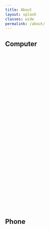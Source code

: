 ```yaml
---
title: About
layout: splash
classes: wide
permalink: /about/
---
```


## Computer

<html>
<head>
<script type="text/javascript" src="https://www.gstatic.com/charts/loader.js"></script>

<script type="text/javascript">
  google.charts.load("current", {packages:["timeline"]});
  google.charts.setOnLoadCallback(drawChart);
  function drawChart() {

    var container = document.getElementById('timeline');
    var chart = new google.visualization.Timeline(container);
    var dataTable = new google.visualization.DataTable();

    dataTable.addColumn({ type: 'string', id: 'Position' });
    dataTable.addColumn({ type: 'string', id: 'Name' });
    dataTable.addColumn({ type: 'date', id: 'Start' });
    dataTable.addColumn({ type: 'date', id: 'End' });
    dataTable.addRows([
    	[ 'CPU', 'AMD Athlon/Duron Socket 462', new Date(1999, 0, 1), new Date(2004, 6, 8) ],
    	[ 'CPU', 'AMD Athlon 64', new Date(2004, 6, 8), new Date(2007, 7, 25) ],
	    [ 'CPU', 'Intel Core 2 Duo E6750 2.66GHz', new Date(2007, 7, 25), new Date(2011, 8, 19) ],
	    [ 'CPU', 'Intel Pentium E6600', new Date(2011, 8, 19), new Date(2012, 11, 27) ],
	    [ 'CPU', 'Intel i5 3570k', new Date(2012, 11, 27), new Date() ],

	    [ 'Motherboard', 'ASUS A7M-266', new Date(1999, 0, 1), new Date(2004, 6, 8) ],
	    [ 'Motherboard', 'ASUS K8V-SE Deluxe S754', new Date(2004, 6, 8), new Date(2007, 7, 25) ],
	    [ 'Motherboard', 'ASUS P5B Socket 775', new Date(2007, 7, 25), new Date(2010, 7, 24) ],      
	    [ 'Motherboard', 'Asus P5Q SE Plus Socket 775', new Date(2010, 7, 24), new Date(2012, 11, 27) ],  
	    [ 'Motherboard', 'Asus P8Z77-V Motherboard LGA 1150', new Date(2012, 11, 27), new Date() ],       
	      
	    [	'GPU',	'PalitDaytona nVidia Riva TNT2 m64', new Date(1999, 0, 1), new Date(2000, 0, 1) ],
	 	[	'GPU',	'Geforce 2 mx400 64mb', new Date(2000, 0, 1), new Date(2001, 0, 1) ],
	 	[	'GPU',	'Geforce 4 4200Ti 128mb', new Date(2001, 0, 1), new Date(2004, 0, 1) ],
	 	[	'GPU',	'Sapphire 9800 Pro', new Date(2004, 0, 1), new Date(2006, 0, 1) ],     
		[	'GPU',	'BFG 7800 GS OC 256MB', new Date(2006, 0, 1), new Date(2007, 8, 22) ],
		[	'GPU',	'EVGA 8800GTS 320MB', new Date(2007, 8, 22), new Date(2012, 11, 27) ],
		[	'GPU',	'EVGA GTX 670 2GB', new Date(2012, 11, 27), new Date(2014, 6, 14) ],
		[ 	'GPU',	'Asus GeForce GTX 670 DirectCU II OC', new Date(2013,7,13), new Date(2016,7,8) ],
		[	'GPU',	'Asus GeForce GTX 670 DirectCU II OC', new Date(2014, 6, 9), new Date(2016, 7, 8)], 
	    [	'GPU',	'MSI 1080 Armor OC 8GB', new Date(2016, 7, 8), new Date() ],

	    [ 'RAM',	'Extra Value 1GB DDR2', new Date(2007,8,22), new Date(2012,11,27)],
	    [ 'RAM',	'Crucial 4GB DDR2', new Date(2009,4,19), new Date(2012,11,27)],
	    [ 'RAM', 	'Corsair 4GB DDR2', new Date(2011,11,22), new Date(2012,11,27)],
	    [ 'RAM',	'Corsair Vengeance 8GB DDR3', new Date(2017, 3, 14), new Date()],
	    [ 'RAM',	'Corsair Vengeance 8GB DDR3', new Date(2012, 11, 27), new Date()],

	      
	    [ 'Soundcard', 'M-Audio Audiophile 2496', new Date(2011, 3, 3), new Date(2014,6,22)],
	    [ 'Soundcard', 'Asus Xonar Essence STX', new Date(2014, 6, 22), new Date()],


	      //[	'Monitor',	'Dell 1907 fpt', new Date(2007,5,30), new Date(2015,8,9)],      
	    [	'Monitor',	'Dell Ultrasharp 2407WFP 24', new Date(2007,5,30), new Date(2015,8,9)],
	    [	'Monitor',	'Samsung 34 Curved Ultrawide S34E790C', new Date(2015,8,9), new Date()],  


	    [	'Mouse',	'Logitech Cordless Trackman Wheel', new Date(2004, 11, 11), new Date(2006,11,11)],
	    [	'Mouse',	'Logitech G7', new Date(2006, 11, 11), new Date(2008,5,9)],
	    [	'Mouse',	'Logitech MX Revolution', new Date(2008, 5, 9), new Date(2012,4,15)],
	    [	'Mouse',	'Logitech MX Performance', new Date(2012, 4, 15), new Date(2014,4,21)],
	    [	'Mouse',	'Logitech MX Performance', new Date(2014, 4, 21), new Date(2016,4,9)],
	    [	'Mouse',	'Logitech MX Master', new Date(2016, 4, 9), new Date()],

		[	'Keyboard',	'Logitech Wave', new Date(2009, 4, 21), new Date(2016,2,30)],
		[	'Keyboard',	'Corsair K70 Cherry MX Blue', new Date(2016, 2, 30), new Date()],


    ]);

    chart.draw(dataTable);
  }
</script>
</head>
<body>
<div id="timeline" style="height: 500px;"></div>
</body>
</html>

## Phone

<html>
  <head>
    <script type="text/javascript" src="https://www.gstatic.com/charts/loader.js"></script>

<script type="text/javascript">
  google.charts.load("current", {packages:["timeline"]});
  google.charts.setOnLoadCallback(drawChart);
  function drawChart() {

    var container = document.getElementById('Computer Timeline');
    var chart = new google.visualization.Timeline(container);
    var dataTable = new google.visualization.DataTable();

    dataTable.addColumn({ type: 'string', id: 'Position' });
    dataTable.addColumn({ type: 'string', id: 'Name' });
    dataTable.addColumn({ type: 'date', id: 'Start' });
    dataTable.addColumn({ type: 'date', id: 'End' });
    dataTable.addRows([

		[	'Phone',	'Samsung Galaxy SI', new Date(2010,7,23), new Date(2012,1,16)],
		[	'Phone',	'Samsung Galaxy SII', new Date(2012,1,16), new Date(2013,9,31)],
		[	'Phone',	'Nexus 5', new Date(2013,9,31), new Date(2016,4,30)],
		[	'Phone',	'HTC 10', new Date(2016,4,30), new Date(2018,0,30)],
	    [	'Phone',	'Sony Xperia XZ1 Compact', new Date(2018,0,30), new Date()],

     ]);

    chart.draw(dataTable);
  }
</script>


  </head>
  <body>
    <div id="Computer Timeline" style="height: 1000px;"></div>
  </body>
</html>
